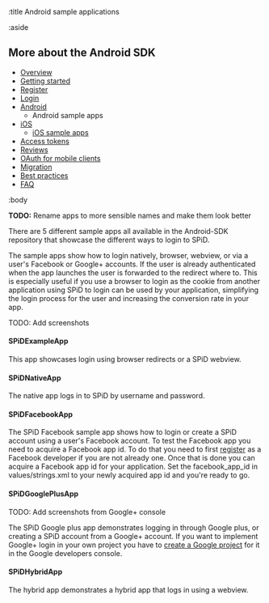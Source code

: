 :title Android sample applications

:aside

## More about the Android SDK

- [Overview](/mobile/overview/)
- [Getting started](/mobile/mobile-development/)
- [Register](/mobile/register/)
- [Login](/mobile/login/)
- [Android](/sdks/android/)
    - Android sample apps
- [iOS](/sdks/ios/)
    - [iOS sample apps](/sdks/ios/sample-apps/)
- [Access tokens](/mobile/access-tokens/)
- [Reviews](/mobile/reviews/)
- [OAuth for mobile clients](/mobile/oauth-authentication-on-mobile-devices/)
- [Migration](/mobile/migration/)
- [Best practices](/mobile/best-practices/)
- [FAQ](/mobile/faq/)

:body

**TODO:** Rename apps to more sensible names and make them look better

There are 5 different sample apps all available in the Android-SDK repository that showcase the different ways to login to SPiD.

The sample apps show how to login natively, browser, webview, or via a user's Facebook or Google+ accounts. If the user is already authenticated when the app launches the user is forwarded to the redirect where to. This is especially useful if you use a browser to login as the cookie from another application using SPiD to login can be used by your application, simplifying the login process for the user and increasing the conversion rate in your app.

TODO: Add screenshots

#### SPiDExampleApp

This app showcases login using browser redirects or a SPiD webview.

#### SPiDNativeApp

The native app logs in to SPiD by username and password.

#### SPiDFacebookApp

The SPiD Facebook sample app shows how to login or create a SPiD account using a user's Facebook account. To test the Facebook app you need to acquire a Facebook app id. To do that you need to first [register](https://developers.facebook.com/apps) as a Facebook developer if you are not already one. Once that is done you can acquire a Facebook app id for your application. Set the facebook_app_id in values/strings.xml to your newly acquired app id and you're ready to go.

#### SPiDGooglePlusApp

TODO: Add screenshots from Google+ console

The SPiD Google plus app demonstrates logging in through Google plus, or creating a SPiD account from a Google+ account. If you want to implement Google+ login in your own project you have to [create a Google project](https://console.developers.google.com/project) for it in the Google developers console. 

#### SPiDHybridApp

The hybrid app demonstrates a hybrid app that logs in using a webview.

